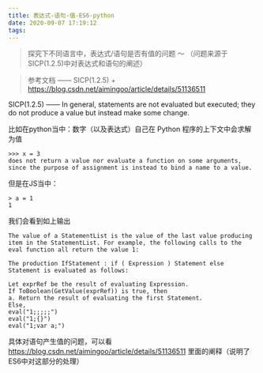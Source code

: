 ```yaml
---
title: 表达式-语句-值-ES6-python
date: 2020-09-07 17:19:12
tags:
---
```


> 探究下不同语言中，表达式/语句是否有值的问题 ～ （问题来源于SICP(1.2.5)中对表达式和语句的阐述）

> 参考文档 —— SICP(1.2.5) + https://blog.csdn.net/aimingoo/article/details/51136511

SICP(1.2.5) —— In general, statements are not evaluated but executed; they do not produce a value but instead make some change.

比如在python当中：数字（以及表达式）自己在	Python	程序的上下文中会求解为值
 ```
 >>> x = 3
does not return a value nor evaluate a function on some arguments, since the purpose of assignment is instead to bind a name to a value.
 ```

但是在JS当中：
 ```
> a = 1
1
 ```
我们会看到如上输出
```
The value of a StatementList is the value of the last value producing item in the StatementList. For example, the following calls to the eval function all return the value 1:

The production IfStatement : if ( Expression ) Statement else Statement is evaluated as follows:

Let exprRef be the result of evaluating Expression.
If ToBoolean(GetValue(exprRef)) is true, then
a. Return the result of evaluating the first Statement.
Else,
eval("1;;;;;")
eval("1;{}")
eval("1;var a;")
```
具体对语句产生值的问题，可以看 https://blog.csdn.net/aimingoo/article/details/51136511 里面的阐释（说明了ES6中对这部分的处理）
